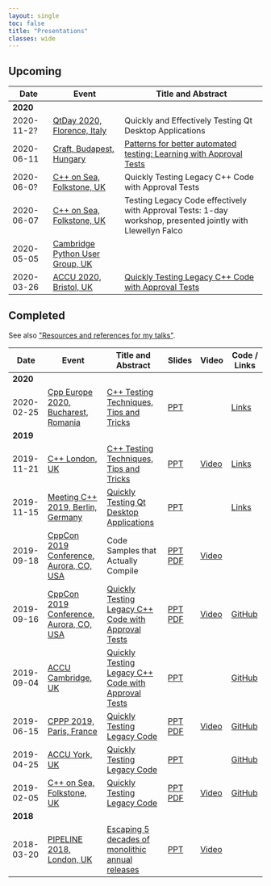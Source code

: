 ```yaml
---
layout: single
toc: false
title: "Presentations"
classes: wide
---
```


## Upcoming

| Date  | Event | Title and Abstract |
| ----- | ----- | ------------------ |
| **2020** | &nbsp; | &nbsp; |
| <span class="text-nowrap">2020-11-2?</span> | [QtDay 2020, Florence, Italy](https://www.qtday.it/) | Quickly and Effectively Testing Qt Desktop Applications |
| <span class="text-nowrap">2020-06-11</span> | [Craft, Budapest, Hungary](https://craft-conf.com) | [Patterns for better automated testing: Learning with Approval Tests](https://craft-conf.com/speaker/ClareMacrae) |
| <span class="text-nowrap">2020-06-0?</span> | [C++ on Sea, Folkstone, UK](https://cpponsea.uk/) | Quickly Testing Legacy C++ Code with Approval Tests |
| <span class="text-nowrap">2020-06-07</span> | [C++ on Sea, Folkstone, UK](https://cpponsea.uk/) | Testing Legacy Code effectively with Approval Tests: 1-day workshop, presented jointly with Llewellyn Falco |
| <span class="text-nowrap">2020-05-05</span> | [Cambridge Python User Group, UK](https://www.meetup.com/CamPUG/) | &nbsp; |
| <span class="text-nowrap">2020-03-26</span> | [ACCU 2020, Bristol, UK](https://conference.accu.org/) | [Quickly Testing Legacy C++ Code with Approval Tests](https://flame.firebird.systems/archer-yates/ACCU2020/MyProgrammes#Entry.ItemPage.8453.0.EntryDefinition.b8efce33-2c84-4290-ba65-991a03ef305d) |

## Completed

See also ["Resources and references for my talks"](https://github.com/claremacrae/talks).

| Date  | Event | Title and Abstract | Slides  | Video | Code / Links |
| ----- | ----- | ------------------ | ------- | ----- | ------------ |
| **2020** | &nbsp; | &nbsp; | &nbsp; | &nbsp; | &nbsp; |
| <span class="text-nowrap">2020-02-25</span> | [Cpp Europe 2020, Bucharest, Romania](https://cppeurope.com) | [C++ Testing Techniques, Tips and Tricks](https://cppeurope.com/sessions/cpp-testing-techniques-tips-and-tricks/) | [PPT](https://www.slideshare.net/ClareMacrae/cpp-testing-techniques-tips-and-tricks-cpp-europe) | &nbsp; | [Links](https://github.com/claremacrae/talks/blob/master/Cpp_Testing_Techniques_Tips_and_Tricks.md#top) |
| **2019** | &nbsp; | &nbsp; | &nbsp; | &nbsp; | &nbsp; |
| <span class="text-nowrap">2019-11-21</span> | [C++ London, UK](https://www.meetup.com/CppLondon/) | [C++ Testing Techniques, Tips and Tricks](https://www.meetup.com/CppLondon/events/265146936/) | [PPT](https://www.slideshare.net/ClareMacrae/c-testing-techniques-tips-and-tricks-c-london) | [Video](https://www.youtube.com/watch?v=j3prZoR8c_c) | [Links](https://github.com/claremacrae/talks/blob/master/Cpp_Testing_Techniques_Tips_and_Tricks.md#top) |
| <span class="text-nowrap">2019-11-15</span> | [Meeting C++ 2019, Berlin, Germany](https://meetingcpp.com/2019/) | [Quickly Testing Qt Desktop Applications](https://meetingcpp.com/2019/Talks/items/Quickly_Testing_Qt_Desktop_Applications.html) | [PPT](https://www.slideshare.net/ClareMacrae/quickly-testing-qt-desktop-applications) | &nbsp; | [Links](https://github.com/claremacrae/talks/blob/master/Quickly_Testing_Qt_Desktop_Applications.md#top) |
| <span class="text-nowrap">2019-09-18</span> | [CppCon 2019 Conference, Aurora, CO, USA](https://cppcon.org/) | Code Samples that Actually Compile |  [PPT](https://www.slideshare.net/ClareMacrae/code-samples-that-actually-compile-clare-macrae-179736904) [PDF](https://github.com/CppCon/CppCon2019/raw/master/Lightning%20Talks%20and%20Lunch%20Sessions/code_samples_that_actually_compile/code_samples_that_actually_compile__clare_macrae__cppcon_2019.pdf) | [Video](https://www.youtube.com/watch?v=8mkHhwGkbXg) | &nbsp; |
| <span class="text-nowrap">2019-09-16</span> | [CppCon 2019 Conference, Aurora, CO, USA](https://cppcon.org/) | [Quickly Testing Legacy C++ Code with Approval Tests](https://cppcon2019.sched.com/event/Sfdj/quickly-testing-legacy-c-code-with-approval-tests) | [PPT](https://www.slideshare.net/ClareMacrae/quickly-testing-legacy-c-code-with-approval-tests) [PDF](https://github.com/CppCon/CppCon2019/tree/master/Presentations/quickly_testing_legacy_cpp_code_with_approval_tests) | [Video](https://www.youtube.com/watch?v=3GZHvcdq32s) | [GitHub](https://github.com/claremacrae/ApprovalTests.cpp.Demos/tree/2019-09-cppcon) |
| <span class="text-nowrap">2019-09-04</span> | [ACCU Cambridge, UK](https://www.meetup.com/ACCU-Cambridge/) | [Quickly Testing Legacy C++ Code with Approval Tests](https://www.meetup.com/ACCU-Cambridge/events/262761572/) | [PPT](https://www.slideshare.net/ClareMacrae/quickly-testing-legacy-cpp-code-accu-cam-2019) | &nbsp; | [GitHub](https://github.com/claremacrae/ApprovalTests.cpp.Demos/tree/2019-09-accu-cambridge) |
| <span class="text-nowrap">2019-06-15</span> | [CPPP 2019, Paris, France](https://cppp.fr/) | [Quickly Testing Legacy Code](https://cppp.fr/index.php?L=0&id=20#talk.ClareMacrae) | [PPT](https://www.slideshare.net/ClareMacrae/quickly-testing-legacy-code-cpppfr-2019-clare-macrae) [PDF](https://github.com/cppp-france/CPPP-19/tree/master/quickly_testing_legacy_code-Clare_Macrae) | [Video](https://www.youtube.com/watch?v=JnoNTc-BmB8) | [GitHub](https://github.com/claremacrae/cppp2019) |
| <span class="text-nowrap">2019-04-25</span> | [ACCU York, UK](https://www.meetup.com/ACCU-York/) | [Quickly Testing Legacy Code](https://www.meetup.com/ACCU-York/events/259156413/) | [PPT](https://www.slideshare.net/ClareMacrae/quickly-testing-legacy-code-accu-york-april-2019) | &nbsp; |  [GitHub](https://github.com/claremacrae/cpponsea2019/tree/accu_york_2019) |
| <span class="text-nowrap">2019-02-05</span> | [C++ on Sea, Folkstone, UK](https://cpponsea.uk/) | [Quickly Testing Legacy Code](https://cpponsea.uk/2019/sessions/quickly-testing-legacy-code.html) | [PPT](https://www.slideshare.net/ClareMacrae/quickly-testing-legacy-code) [PDF](https://github.com/philsquared/cpponsea-slides/raw/master/2019/Clare%20Macrae%20-%20Quickly%20Testing%20Legacy%20Code.pdf) | [Video](https://www.youtube.com/watch?v=dtm8V3TIB6k) | [GitHub](https://github.com/claremacrae/cpponsea2019)  |
| **2018** | &nbsp; | &nbsp; | &nbsp; | &nbsp; | &nbsp; |
| <span class="text-nowrap">2018-03-20</span> | [PIPELINE 2018, London, UK](https://pipelineconf.info/) | [Escaping 5 decades of monolithic annual releases](https://pipelineconf.info/pipeline-speakers/clare-macrae/) | [PPT](https://www.slideshare.net/ClareMacrae/escaping-5-decades-of-monolithic-annual-releases-91187595) | [Video](https://www.youtube.com/watch?v=dxXNvRvBzgM) | &nbsp; |

